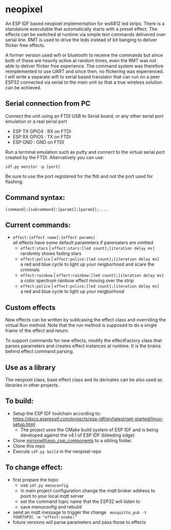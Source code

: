 # neopixel
An ESP IDF based neopixel implementation for ws6812 led strips.
There is a standalone executable that automatically starts with a preset effect. The effects can be switched at runtime via simple text commands delivered over serial line. RMT is used to drive the leds instead of bit banging to deliver flicker free effects.

A former version used wifi or bluetooth to receive the commands but since both of these are heavily active at random times, even the RMT was not able to deliver flicker free experience. The command system was therefore reimplemented to use UART and since then, no flickering was experienced. I will write a separate wifi to serial based translator that can run on a peer ESP32 connected via serial to the main unit so that a true wireless solution can be achieved.

## Serial connection from PC
Connect the unit using an FTDI USB to Serial board, or any other serial port emulation or a real serial port
- ESP TX GPIO4 : RX on FTDI
- ESP RX GPIO5 : TX on FTDI
- ESP GND : GND on FTDI

Run a terminal emulation such as putty and connect to the virtual serial port created by the FTDI. Alternatively you can use:

`idf.py monitor -p [port]`

Be sure to use the port registered for the ftdi and not the port used for flashing.
## Command syntax:

`[command]:[subcommand]:[param1];[param2];....`

## Current commands:
- `effect:[effect name]:[effect params]`  
	all effects have some default parameters if parematers are omitted
	- `effect:stars` | `effect:stars:[led count];[iteration delay ms]`  
	randomly shows fading stars
	- `effect:police` | `effect:police:[led count];[iteration delay ms]`  
	a red and blue cycle to light up your neigborhood and scare the criminals
	- `effect:rainbow` | `effect:rainbow:[led count];[iteration delay ms]`  
	a color spectrum rainbow effect moving over the strip
	- `effect:police` | `effect:police:[led count];[iteration delay ms]`  
	a red and blue cycle to light up your neigborhood

## Custom effects
New effects can be written by sublcasing the effect class and overriding the virtual Run method. Note that the run method is supposed to do a single frame of the effect and return.  

To support commands for new effects, modify the effectFactory class that parses parameters and creates effect instances at runtime. It is the brains behind effect command parsing.

## Use as a library
The neopixel class, base effect class and its derivates can be also used as libraries in other projects.

## To build:
- Setup the ESP IDF toolchain according to: https://docs.espressif.com/projects/esp-idf/en/latest/get-started/linux-setup.html 
  - The project uses the CMake build system of ESP IDF and is being developed against the v4.1 of ESP IDF (bleeding edge)
- Clone [mirronelli\esp_cpp_components](https://github.com/mirronelli/esp_cpp_components) to a sibling folder.
- Clone this repo
- Execute ```idf.py build``` in the neopixel repo

## To change effect:
- first prepare the topic
  - use ```idf.py menuconfig```
  - in main project configuration change the mqtt broker address to point to your local mqtt server
  - set the command topic name that the ESP32 will listen to
  - save menuconfig and rebuild
- send an mqtt message to trigger the change
``` mosquitto_pub -t YOURTOPIC -m "effect:snake:"```
- future versions will parse parameters and pass those to effects
